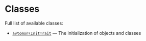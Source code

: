 Classes
======

Full list of available classes:

  - [`avtomon\InitTrait`](avtomon/InitTrait.md) &mdash; The initialization of objects and classes
